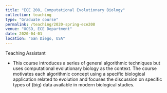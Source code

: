 ```yaml
---
title: "ECE 208, Computational Evolutionary Biology"
collection: teaching
type: "Graduate course"
permalink: /teaching/2020-spring-ece208
venue: "UCSD, ECE Department"
date: 2020-04-01
location: "San Diego, USA"
---
```


Teaching Assistant
* This course introduces a series of general algorithmic techniques but uses computational evolutionary biology as the context. 
The course motivates each algorithmic concept using a specific biological application related to evolution and focuses 
the discussion on specific types of (big) data available in modern biological studies.
